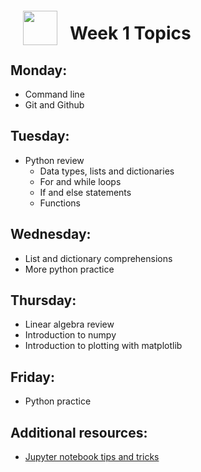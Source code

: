 <img src="http://imgur.com/1ZcRyrc.png" style="float: left; margin: 20px; height: 55px">

# Week 1 Topics

## Monday:
- Command line
- Git and Github

## Tuesday:

- Python review
  - Data types, lists and dictionaries
  - For and while loops
  - If and else statements
  - Functions


## Wednesday:

- List and dictionary comprehensions
- More python practice

## Thursday:

- Linear algebra review
- Introduction to numpy
- Introduction to plotting with matplotlib

## Friday:

- Python practice

## Additional resources:

- [Jupyter notebook tips and tricks](https://www.dataquest.io/blog/jupyter-notebook-tips-tricks-shortcuts/)
